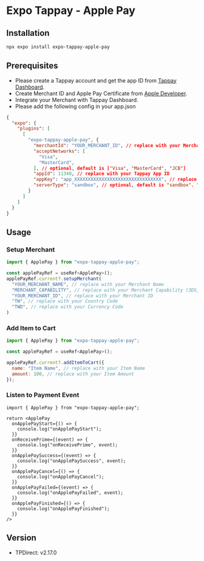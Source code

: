 # Expo Tappay - Apple Pay 
## Installation
```bash
npx expo install expo-tappay-apple-pay
```
## Prerequisites
- Please create a Tappay account and get the app ID from [Tappay Dashboard](https://accounts.tappaysdk.com/).
- Create Merchant ID and Apple Pay Certificate from [Apple Developer](https://developer.apple.com/account/resources/identifiers/list/merchant).
- Integrate your Merchant with Tappay Dashboard.
- Please add the following config in your app.json
```json
{
  "expo": {
    "plugins": [
      [
        "expo-tappay-apple-pay", {
          "merchantId": "YOUR_MERCHANT_ID", // replace with your Merchant ID
          "acceptNetworks": [
            "Visa",
            "MasterCard",
          ], // optional, default is ["Visa", "MasterCard", "JCB"]
          "appId": 11340, // replace with your Tappay App ID
          "appKey": "app_XXXXXXXXXXXXXXXXXXXXXXXXXXXXXXXX", // replace with your Tappay App Key
          "serverType": "sandbox", // optional, default is "sandbox". "production" is also available
        }
      ]
    ]
  }
}
```

## Usage
### Setup Merchant
```js
import { ApplePay } from "expo-tappay-apple-pay";

const applePayRef = useRef<ApplePay>();
applePayRef.current?.setupMerchant(
  "YOUR_MERCHANT_NAME", // replace with your Merchant Name
  "MERCHANT_CAPABILITY", // replace with your Merchant Capability (3DS, EMV, Credit, Debit)
  "YOUR_MERCHANT_ID", // replace with your Merchant ID
  "TW", // replace with your Country Code
  "TWD", // replace with your Currency Code
)
```

### Add Item to Cart
```js
import { ApplePay } from "expo-tappay-apple-pay";

const applePayRef = useRef<ApplePay>();

applePayRef.current?.addItemToCart({
  name: "Item Name", // replace with your Item Name
  amount: 100, // replace with your Item Amount
});
```

### Listen to Payment Event
```
import { ApplePay } from "expo-tappay-apple-pay";

return <ApplePay
  onApplePayStart={() => {
    console.log("onApplePayStart");
  }}
  onReceivePrime={(event) => {
    console.log("onReceivePrime", event);
  }}
  onApplePaySuccess={(event) => {
    console.log("onApplePaySuccess", event);
  }}
  onApplePayCancel={() => {
    console.log("onApplePayCancel");
  }}
  onApplePayFailed={(event) => {
    console.log("onApplePayFailed", event);
  }}
  onApplePayFinished={() => {
    console.log("onApplePayFinished");
  }}
/>
```

## Version
- TPDirect: v2.17.0